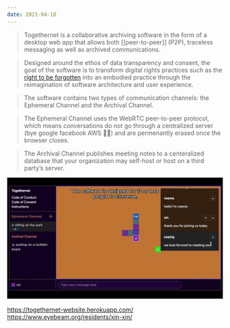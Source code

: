 ```yaml
---
date: 2021-04-18
---
```


> Togethernet is a collaborative archiving software in the form of a desktop web app that allows both [[peer-to-peer]] (P2P), traceless messaging as well as archived communications.

> Designed around the ethos of data transparency and consent, the goal of the software is to transform digital rights practices such as the [right to be forgotten](https://gdpr.eu/right-to-be-forgotten/) into an embodied practice through the reimagination of software architecture and user experience.

> The software contains two types of communication channels: the Ephemeral Channel and the Archival Channel.

> The Ephemeral Channel uses the WebRTC peer-to-peer protocol, which means conversations do not go through a centralized server (bye google facebook AWS 👋🏼) and are permenantly erased once the browser closes.

> The Archival Channel publishes meeting notes to a centeralized database that your organization may self-host or host on a third party’s server.

![Togethernet interface](assets/images/togethernet.jpg)

<https://togethernet-website.herokuapp.com/>
<https://www.eyebeam.org/residents/xin-xin/>
